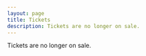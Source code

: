 ```yaml
---
layout: page
title: Tickets
description: Tickets are no longer on sale.
---
```


Tickets are no longer on sale.
